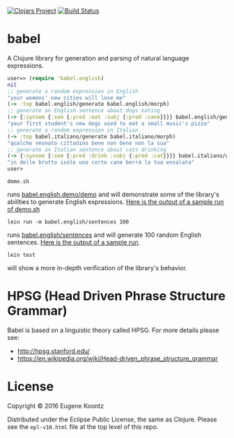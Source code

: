 [![Clojars Project](https://img.shields.io/clojars/v/babel.svg)](https://clojars.org/babel)
[![Build Status](https://secure.travis-ci.org/ekoontz/babel.png?branch=master)](http://travis-ci.org/ekoontz/babel)

# babel

A Clojure library for generation and parsing of natural language expressions.

```clojure
user=> (require 'babel.english)
nil
;; generate a random expression in English
"your womens' new cities will lose me"
(-> :top babel.english/generate babel.english/morph)
;; generate an English sentence about dogs eating
(-> {:synsem {:sem {:pred :eat :subj {:pred :cane}}}} babel.english/generate babel.english/morph)
"your first student's new dogs used to eat a small music's pizza"
;; generate a random expression in Italian
(-> :top babel.italiano/generate babel.italiano/morph)
"qualche neonato cittadino bene non bene non la sua"
;; generate an Italian sentence about cats drinking
(-> {:synsem {:sem {:pred :drink :subj {:pred :cat}}}} babel.italiano/generate babel.italiano/morph)
"in delle brutto isole uno corto cane berrà la tua ensalata"
user> 
```

```shell
demo.sh
```

runs
[babel.english.demo/demo](https://github.com/ekoontz/babel/blob/master/src/babel/english/demo.cljc)
and will demonstrate some of the library's abilities to generate
English expressions. [Here is the output of a sample run of
demo.sh](https://gist.github.com/ekoontz/57c332d85ccf47503666c72fe241cb14)

```shell
lein run -m babel.english/sentences 100
```

runs [babel.english/sentences](https://github.com/ekoontz/babel/blob/master/src/babel/english.cljc#L76) and will generate 100 random English sentences. [Here is the output of a sample run](https://gist.github.com/ekoontz/999b640014578b408437b97d5fdc7221).


```shell
lein test
```

will show a more in-depth verification of the library's behavior.

# HPSG (Head Driven Phrase Structure Grammar)

Babel is based on a linguistic theory called HPSG. For more details please see:

- http://hpsg.stanford.edu/
- https://en.wikipedia.org/wiki/Head-driven_phrase_structure_grammar

# License

Copyright © 2016 Eugene Koontz

Distributed under the Eclipse Public License, the same as Clojure.
Please see the `epl-v10.html` file at the top level of this repo.
